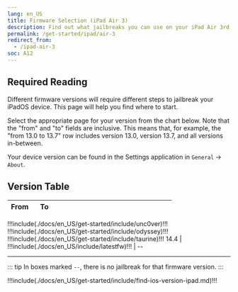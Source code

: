 ```yaml
---
lang: en_US
title: Firmware Selection (iPad Air 3)
description: Find out what jailbreaks you can use on your iPad Air 3rd Generation
permalink: /get-started/ipad/air-3
redirect_from:
  - /ipad-air-3
soc: A12
---
```


## Required Reading

Different firmware versions will require different steps to jailbreak your iPadOS device. This page will help you find where to start.

Select the appropriate page for your version from the chart below. Note that the "from" and "to" fields are inclusive. This means that, for example, the "from 13.0 to 13.7" row includes version 13.0, version 13.7, and all versions in-between.

Your device version can be found in the Settings application in `General` -> `About`.

## Version Table

From   | To     | <colgroup><col style="width:15%;"><col style="width:15%;"><col style="width:70%;"></colgroup>
:-:    | :-:    | :-: |
!!!include(./docs/en_US/get-started/include/unc0ver)!!!
!!!include(./docs/en_US/get-started/include/odyssey)!!!
!!!include(./docs/en_US/get-started/include/taurine)!!!
14.4   | !!!include(./docs/en_US/include/latestfw)!!! | --

---

::: tip
In boxes marked `--`, there is no jailbreak for that firmware version.
:::

!!!include(./docs/en_US/get-started/include/find-ios-version-ipad.md)!!!
